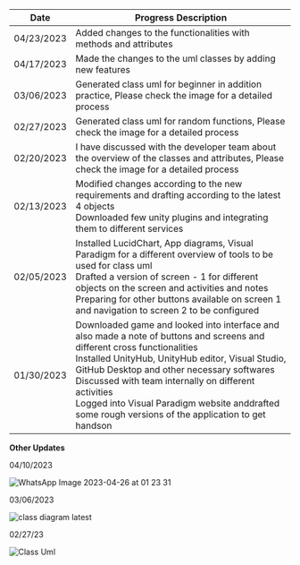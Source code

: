 | Date  | Progress Description |
| ------------- | ------------- |
| 04/23/2023  | Added changes to the functionalities with methods and attributes |
| 04/17/2023  | Made the changes to the uml classes by adding new features |
| 03/06/2023  | Generated class uml for beginner in addition practice, Please check the image for a detailed process|
| 02/27/2023  | Generated class uml for random functions, Please check the image for a detailed process |
| 02/20/2023  | I have discussed with the developer team about the overview of the classes and attributes, Please check the image for a detailed process |
| 02/13/2023  | Modified changes according to the new requirements and drafting according to the latest 4 objects<br>Downloaded few unity plugins and integrating them to different services |
| 02/05/2023  | Installed LucidChart, App diagrams, Visual Paradigm for a different overview of tools to be used for class uml<br>Drafted a version of screen - 1 for different objects on the screen and activities and notes<br>Preparing for other buttons available on screen 1 and navigation to screen 2 to be configured |
| 01/30/2023  | Downloaded game and looked into interface and also made a note of buttons and screens and different cross functionalities<br>Installed UnityHub, UnityHub editor, Visual Studio, GitHub Desktop and other necessary softwares<br>Discussed with team internally on different activities<br>Logged into Visual Paradigm website anddrafted some rough versions of the application to get handson|


<b>Other Updates</b>


04/10/2023

![WhatsApp Image 2023-04-26 at 01 23 31](https://user-images.githubusercontent.com/126724289/234388211-2d6dd4bd-1918-4536-a025-692cd8642610.jpeg)


03/06/2023

![class diagram latest](https://user-images.githubusercontent.com/126724289/223223995-335a7615-574c-4494-92b6-61f03a5b38b5.png)

02/27/23

![Class Uml](https://user-images.githubusercontent.com/126724289/223218772-29675892-cded-4968-9387-c67d18e33f7a.png)

